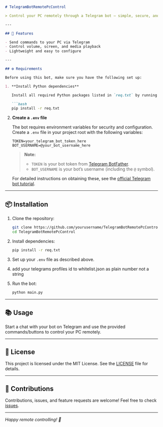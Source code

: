 ```markdown
# TelegramBotRemotePcControl

> Control your PC remotely through a Telegram bot — simple, secure, and efficient.

---

## 🚀 Features

- Send commands to your PC via Telegram
- Control volume, screen, and media playback
- Lightweight and easy to configure

---

## ⚙️ Requirements

Before using this bot, make sure you have the following set up:

1. **Install Python dependencies**

   Install all required Python packages listed in `req.txt` by running:

   ```bash
   pip install -r req.txt
   ```

2. **Create a `.env` file**

   The bot requires environment variables for security and configuration. Create a `.env` file in your project root with the following variables:

   ```env
   TOKEN=your_telegram_bot_token_here
   BOT_USERNAME=@your_bot_username_here
   ```

   > **Note:**  
   > - `TOKEN` is your bot token from [Telegram BotFather](https://core.telegram.org/bots#6-botfather).  
   > - `BOT_USERNAME` is your bot’s username (including the `@` symbol).

   For detailed instructions on obtaining these, see the [official Telegram bot tutorial](https://core.telegram.org/bots#3-how-do-i-create-a-bot).

---

## 📦 Installation

1. Clone the repository:

   ```bash
   git clone https://github.com/yourusername/TelegramBotRemotePcControl.git
   cd TelegramBotRemotePcControl
   ```

2. Install dependencies:

   ```bash
   pip install -r req.txt
   ```

3. Set up your `.env` file as described above.
   
4. add your telegrams profiles id to whitelist.json as plain number not a string

5. Run the bot:

   ```bash
   python main.py
   ```

---

## 📚 Usage

Start a chat with your bot on Telegram and use the provided commands/buttons to control your PC remotely.

---

## 📝 License

This project is licensed under the MIT License. See the [LICENSE](LICENSE) file for details.

---

## 🙌 Contributions

Contributions, issues, and feature requests are welcome! Feel free to check [issues](https://github.com/yourusername/TelegramBotRemotePcControl/issues).

---


*Happy remote controlling! 🎉*
```
